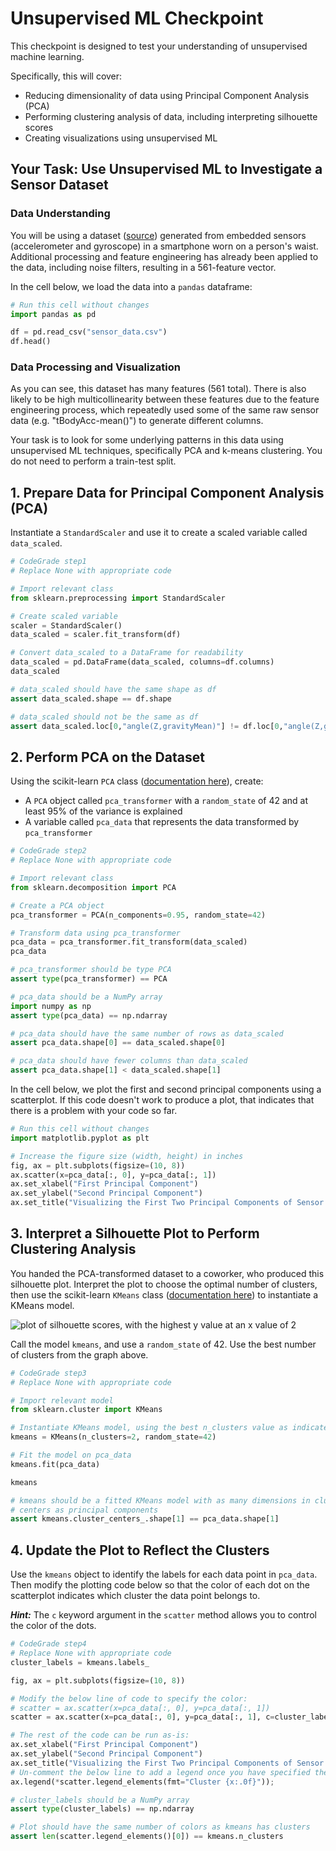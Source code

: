 # Unsupervised ML Checkpoint

This checkpoint is designed to test your understanding of unsupervised machine learning.

Specifically, this will cover:

* Reducing dimensionality of data using Principal Component Analysis (PCA)
* Performing clustering analysis of data, including interpreting silhouette scores
* Creating visualizations using unsupervised ML

## Your Task: Use Unsupervised ML to Investigate a Sensor Dataset

### Data Understanding

You will be using a dataset ([source](https://archive.ics.uci.edu/ml/datasets/Human+Activity+Recognition+Using+Smartphones)) generated from embedded sensors (accelerometer and gyroscope) in a smartphone worn on a person's waist. Additional processing and feature engineering has already been applied to the data, including noise filters, resulting in a 561-feature vector.

In the cell below, we load the data into a `pandas` dataframe:

```python 
# Run this cell without changes
import pandas as pd

df = pd.read_csv("sensor_data.csv")
df.head()
```

### Data Processing and Visualization

As you can see, this dataset has many features (561 total). There is also likely to be high multicollinearity between these features due to the feature engineering process, which repeatedly used some of the same raw sensor data (e.g. "tBodyAcc-mean()") to generate different columns.

Your task is to look for some underlying patterns in this data using unsupervised ML techniques, specifically PCA and k-means clustering. You do not need to perform a train-test split.

## 1. Prepare Data for Principal Component Analysis (PCA)

Instantiate a `StandardScaler` and use it to create a scaled variable called `data_scaled`.

```python
# CodeGrade step1
# Replace None with appropriate code

# Import relevant class
from sklearn.preprocessing import StandardScaler

# Create scaled variable
scaler = StandardScaler()
data_scaled = scaler.fit_transform(df)

# Convert data_scaled to a DataFrame for readability
data_scaled = pd.DataFrame(data_scaled, columns=df.columns)
data_scaled
```

```python
# data_scaled should have the same shape as df
assert data_scaled.shape == df.shape

# data_scaled should not be the same as df
assert data_scaled.loc[0,"angle(Z,gravityMean)"] != df.loc[0,"angle(Z,gravityMean)"]
```

## 2. Perform PCA on the Dataset

Using the scikit-learn `PCA` class ([documentation here](https://scikit-learn.org/stable/modules/generated/sklearn.decomposition.PCA.html)), create:

* A `PCA` object called `pca_transformer` with a `random_state` of 42 and at least 95% of the variance is explained
* A variable called `pca_data` that represents the data transformed by `pca_transformer`

```python
# CodeGrade step2
# Replace None with appropriate code

# Import relevant class
from sklearn.decomposition import PCA

# Create a PCA object
pca_transformer = PCA(n_components=0.95, random_state=42)

# Transform data using pca_transformer
pca_data = pca_transformer.fit_transform(data_scaled)
pca_data
```

```python
# pca_transformer should be type PCA
assert type(pca_transformer) == PCA

# pca_data should be a NumPy array
import numpy as np
assert type(pca_data) == np.ndarray

# pca_data should have the same number of rows as data_scaled
assert pca_data.shape[0] == data_scaled.shape[0]

# pca_data should have fewer columns than data_scaled
assert pca_data.shape[1] < data_scaled.shape[1]
```

In the cell below, we plot the first and second principal components using a scatterplot. If this code doesn't work to produce a plot, that indicates that there is a problem with your code so far.

```python
# Run this cell without changes
import matplotlib.pyplot as plt

# Increase the figure size (width, height) in inches
fig, ax = plt.subplots(figsize=(10, 8))
ax.scatter(x=pca_data[:, 0], y=pca_data[:, 1])
ax.set_xlabel("First Principal Component")
ax.set_ylabel("Second Principal Component")
ax.set_title("Visualizing the First Two Principal Components of Sensor Data", fontsize=16);
```

## 3. Interpret a Silhouette Plot to Perform Clustering Analysis

You handed the PCA-transformed dataset to a coworker, who produced this silhouette plot. Interpret the plot to choose the optimal number of clusters, then use the scikit-learn `KMeans` class ([documentation here](https://scikit-learn.org/stable/modules/generated/sklearn.cluster.KMeans.html)) to instantiate a KMeans model.

<!-- 
k_values = range(2,21)
silhouette_scores = [0.41540858143541637,
 0.3438069022316109,
 0.1775373667655337,
 0.1425018071505172,
 0.12365576879282861,
 0.11917044787937144,
 0.09524343091496036,
 0.09155853204663812,
 0.09410174137993227,
 0.09335504033772586,
 0.09386447654377134,
 0.09518329181757086,
 0.0864125952331548,
 0.08622712573000349,
 0.08350384589108541,
 0.07589314716366936,
 0.06926851258928322,
 0.06980908513512903,
 0.0710121422731501]

fig, ax = plt.subplots(figsize=(10,5))

ax.plot(k_values, silhouette_scores, color="green", marker="s", )
ax.set_xticks(k_values)
ax.set_xlabel("k in KMeans")
ax.set_ylabel("Silhouette Score")
ax.set_title("Silhouette Scores for KMeans Models of Varying K Values");
-->

![plot of silhouette scores, with the highest y value at an x value of 2](https://curriculum-content.s3.amazonaws.com/data-science/images/silhouette_score_plot.png)

Call the model `kmeans`, and use a `random_state` of 42. Use the best number of clusters from the graph above.

```python
# CodeGrade step3
# Replace None with appropriate code

# Import relevant model
from sklearn.cluster import KMeans

# Instantiate KMeans model, using the best n_clusters value as indicated by the plot above
kmeans = KMeans(n_clusters=2, random_state=42)

# Fit the model on pca_data
kmeans.fit(pca_data)

kmeans
```

```python
# kmeans should be a fitted KMeans model with as many dimensions in cluster
# centers as principal components
assert kmeans.cluster_centers_.shape[1] == pca_data.shape[1]
```

## 4. Update the Plot to Reflect the Clusters

Use the `kmeans` object to identify the labels for each data point in `pca_data`. Then modify the plotting code below so that the color of each dot on the scatterplot indicates which cluster the data point belongs to.

***Hint:*** The `c` keyword argument in the `scatter` method allows you to control the color of the dots.

```python
# CodeGrade step4
# Replace None with appropriate code
cluster_labels = kmeans.labels_

fig, ax = plt.subplots(figsize=(10, 8))

# Modify the below line of code to specify the color:
# scatter = ax.scatter(x=pca_data[:, 0], y=pca_data[:, 1])
scatter = ax.scatter(x=pca_data[:, 0], y=pca_data[:, 1], c=cluster_labels, cmap='viridis', alpha=0.6)

# The rest of the code can be run as-is:
ax.set_xlabel("First Principal Component")
ax.set_ylabel("Second Principal Component")
ax.set_title("Visualizing the First Two Principal Components of Sensor Data")
# Un-comment the below line to add a legend once you have specified the color
ax.legend(*scatter.legend_elements(fmt="Cluster {x:.0f}"));
```

```python
# cluster_labels should be a NumPy array
assert type(cluster_labels) == np.ndarray

# Plot should have the same number of colors as kmeans has clusters
assert len(scatter.legend_elements()[0]) == kmeans.n_clusters
```